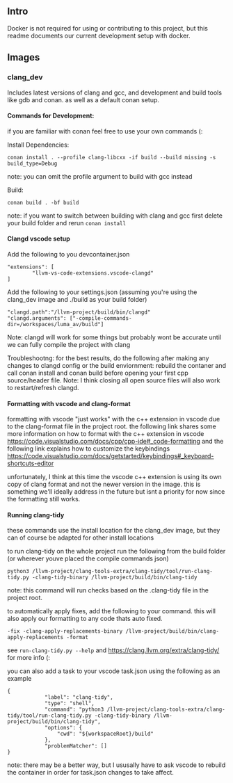 
## Intro

Docker is not required for using or contributing to this project, but this readme documents our current development setup with docker.

## Images

### clang_dev

Includes latest versions of clang and gcc, and development and build tools like gdb and conan. as well as a default conan setup.

#### Commands for Development:

if you are familiar with conan feel free to use your own commands (:

Install Dependencies:
```
conan install . --profile clang-libcxx -if build --build missing -s build_type=Debug
```
note: you can omit the profile argument to build with gcc instead

Build:
```
conan build . -bf build
```
note: if you want to switch between building with clang and gcc first delete your build folder and rerun `conan install`

#### Clangd vscode setup

Add the following to you devcontainer.json

```
"extensions": [
		"llvm-vs-code-extensions.vscode-clangd"
]
```

Add the following to your settings.json (assuming you're using the clang_dev image and ./build as your build folder)

```
"clangd.path":"/llvm-project/build/bin/clangd"
"clangd.arguments": ["-compile-commands-dir=/workspaces/luma_av/build"]
```
Note: clangd will work for some things but probably wont be accurate until we can fully compile the project with clang

Troubleshootng: for the best results, do the following after making any changes to clangd config or the build enviornment: rebuild the contaner and call conan install and conan build before opening your first cpp source/header file. Note: I think closing all open source files will also work to restart/refresh clangd.

#### Formatting with vscode and clang-format

formatting with vscode "just works" with the c++ extension in vscode due to the clang-format file in the project root. the following link shares some more information on how to format with the c++ extension in vscode https://code.visualstudio.com/docs/cpp/cpp-ide#_code-formatting and the following link explains how to customize the keybindings https://code.visualstudio.com/docs/getstarted/keybindings#_keyboard-shortcuts-editor

unfortunately, I think at this time the vscode c++ extension is using its own copy of clang format and not the newer version in the image. this is something we'll ideally address in the future but isnt a priority for now since the formatting still works. 

#### Running clang-tidy

these commands use the install location for the clang_dev image, but they can of course be adapted for other install locations

to run clang-tidy on the whole project run the following from the build folder (or wherever youve placed the compile commands json)

```
python3 /llvm-project/clang-tools-extra/clang-tidy/tool/run-clang-tidy.py -clang-tidy-binary /llvm-project/build/bin/clang-tidy
```
note: this command will run checks based on the .clang-tidy file in the project root. 

to automatically apply fixes, add the following to your command. this will also apply our formatting to any code thats auto fixed.

```
-fix -clang-apply-replacements-binary /llvm-project/build/bin/clang-apply-replacements -format
```

see `run-clang-tidy.py --help` and https://clang.llvm.org/extra/clang-tidy/ for more info (: 


you can also add a task to your vscode task.json using the following as an example

```
{
            "label": "clang-tidy",
            "type": "shell",
            "command": "python3 /llvm-project/clang-tools-extra/clang-tidy/tool/run-clang-tidy.py -clang-tidy-binary /llvm-project/build/bin/clang-tidy",
            "options": {
                "cwd": "${workspaceRoot}/build"
            },
            "problemMatcher": []
}
```

note: there may be a better way, but I ususally have to ask vscode to rebuild the container in order for task.json changes to take affect. 


